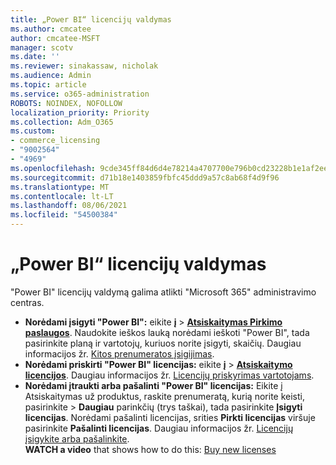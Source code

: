 ```yaml
---
title: „Power BI“ licencijų valdymas
ms.author: cmcatee
author: cmcatee-MSFT
manager: scotv
ms.date: ''
ms.reviewer: sinakassaw, nicholak
ms.audience: Admin
ms.topic: article
ms.service: o365-administration
ROBOTS: NOINDEX, NOFOLLOW
localization_priority: Priority
ms.collection: Adm_O365
ms.custom:
- commerce_licensing
- "9002564"
- "4969"
ms.openlocfilehash: 9cde345ff84d6d4e78214a4707700e796b0cd23228b1e1af2ee315ffd88b4fc6
ms.sourcegitcommit: d71b18e1403859fbfc45ddd9a57c8ab68f4d9f96
ms.translationtype: MT
ms.contentlocale: lt-LT
ms.lasthandoff: 08/06/2021
ms.locfileid: "54500384"
---
```

# <a name="power-bi-license-management"></a>„Power BI“ licencijų valdymas

"Power BI" licencijų valdymą galima atlikti "Microsoft 365" administravimo centras.

- **Norėdami įsigyti "Power BI":** eikite **į** \> **[Atsiskaitymas Pirkimo paslaugos](https://go.microsoft.com/fwlink/p/?linkid=868433)**. Naudokite ieškos lauką norėdami ieškoti "Power BI", tada pasirinkite planą ir vartotojų, kuriuos norite įsigyti, skaičių. Daugiau informacijos žr. [Kitos prenumeratos įsigijimas](/microsoft-365/commerce/try-or-buy-microsoft-365#buy-a-different-subscription).
- **Norėdami priskirti "Power BI" licencijas:** eikite **į**  >  **[Atsiskaitymo licencijos](https://go.microsoft.com/fwlink/p/?linkid=842264)**. Daugiau informacijos žr. [Licencijų priskyrimas vartotojams](/microsoft-365/admin/manage/assign-licenses-to-users).
- **Norėdami įtraukti arba pašalinti "Power BI" licencijas:** Eikite į Atsiskaitymas už produktus, raskite prenumeratą, kurią norite keisti, pasirinkite   >  **[](https://go.microsoft.com/fwlink/p/?linkid=842054)** **Daugiau** parinkčių (trys taškai), tada pasirinkite **Įsigyti licencijas**. Norėdami pašalinti licencijas, srities **Pirkti licencijas** viršuje pasirinkite **Pašalinti licencijas**. Daugiau informacijos žr. [Licencijų įsigykite arba pašalinkite](/microsoft-365/commerce/licenses/buy-licenses).\
**WATCH a video** that shows how to do this: [Buy new licenses](https://go.microsoft.com/fwlink/p/?linkid=2154857)